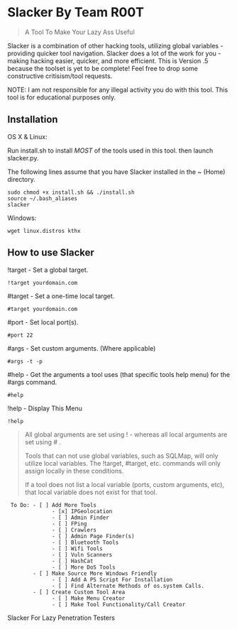 # Slacker By Team R00T
> A Tool To Make Your Lazy Ass Useful

Slacker is a combination of other hacking tools, utilizing global variables - providing quicker tool navigation. Slacker does a lot of the work for you - making hacking easier, quicker, and more efficient. This is Version .5 because the toolset is yet to be complete! Feel free to drop some constructive critisism/tool requests.

NOTE: 
I am not responsible for any illegal activity you do with this tool.
This tool is for educational purposes only.


## Installation

OS X & Linux:

Run install.sh to install *MOST* of the tools used in this tool. 
then launch slacker.py.

The following lines assume that you have Slacker installed in the ~ (Home) directory. 

```
sudo chmod +x install.sh && ./install.sh
source ~/.bash_aliases
slacker
```

Windows:

```
wget linux.distros kthx
```

## How to use Slacker 

!target - Set a global target.
```
!target yourdomain.com
```
\#target - Set a one-time local target.
```
#target yourdomain.com
```
\#port - Set local port(s).
```
#port 22
```
\#args - Set custom arguments. (Where applicable)
```
#args -t -p
```
\#help - Get the arguments a tool uses (that specific tools help menu) for the #args command.
```
#help
```
!help - Display This Menu
```
!help
```

> All global arguments are set using ! - whereas all local arguments are set using # .
>
> Tools that can not use global variables, such as SQLMap, will only utilize local variables. The !target, #target, etc. commands will only assign locally in these conditions.
>
> If a tool does not list a local variable (ports, custom arguments, etc), that local variable does not exist for that tool.


~~~
 To Do: - [ ] Add More Tools
              - [x] IPGeolocation
              - [ ] Admin Finder
              - [ ] FPing
              - [ ] Crawlers
              - [ ] Admin Page Finder(s)
              - [ ] Bluetooth Tools
              - [ ] Wifi Tools
              - [ ] Vuln Scanners
              - [ ] HashCat
              - [ ] More DoS Tools
        - [ ] Make Source More Windows Friendly
              - [ ] Add A PS Script For Installation
              - [ ] Find Alternate Methods of os.system Calls.
        - [ ] Create Custom Tool Area
              - [ ] Make Menu Creator
              - [ ] Make Tool Functionality/Call Creator
~~~





Slacker
For Lazy Penetration Testers
